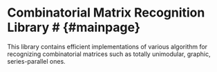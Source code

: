 # Combinatorial Matrix Recognition Library # {#mainpage}

This library contains efficient implementations of various algorithm for recognizing combinatorial matrices such as totally unimodular, graphic, series-parallel ones.
